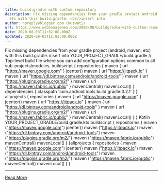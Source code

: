 ```yaml
---
title: build.gradle with custom repository
description: Fix missing dependencies from your gradle project android, maven,
  etc with this build.gradle. <br/>insert into
author: noreply@blogger.com (Kuswati)
url: https://www.webmanajemen.com/2020/08/buildgradle-with-custom-repository.html
date: 2020-08-03T11:02:00.000Z
updated: 2020-08-03T11:02:00.000Z
---
```


Fix missing dependencies from your gradle project (android, maven, etc) with this build.gradle. 
insert into YOUR_PROJECT_GRADLE/build.gradle 
// Top-level build file where you can add configuration options common to all sub-projects/modules.
buildscript {
    repositories {
        maven { url "https://maven.google.com" }
        jcenter()
        maven { url "https://jitpack.io" }
        maven { url "https://dl.bintray.com/android/android-tools" }
        maven { url "https://plugins.gradle.org/m2/" }
        maven { url "https://maven.fabric.io/public" }
        mavenCentral()
        mavenLocal()
    }
    dependencies {
        classpath 'com.android.tools.build:gradle:3.2.1'
    }
}
allprojects {
    repositories {
        maven { url "https://maven.google.com" }
        jcenter()
        maven { url "https://jitpack.io" }
        maven { url "https://dl.bintray.com/android/android-tools" }
        maven { url "https://plugins.gradle.org/m2/" }
        maven { url "https://maven.fabric.io/public" }
        mavenCentral()
        mavenLocal()
    }
}
 Kotlin
YOUR_PROJECT_GRADLE/build.gradle.kts
buildscript {
    repositories {
        maven ("https://maven.google.com")
        jcenter()
        maven ("https://jitpack.io")
        maven ("https://dl.bintray.com/android/android-tools")
        maven ("https://plugins.gradle.org/m2/")
        maven ("https://maven.fabric.io/public")
        mavenCentral()
        mavenLocal()
    }
}allprojects {
    repositories {
        maven ("https://maven.google.com")
        jcenter()
        maven ("https://jitpack.io")
        maven ("https://dl.bintray.com/android/android-tools")
        maven ("https://plugins.gradle.org/m2/")
        maven ("https://maven.fabric.io/public")
        mavenCentral()
        mavenLocal()
    }
}<hr/> <a href="https://www.webmanajemen.com/2020/08/buildgradle-with-custom-repository.html" rel="follow" class="button" id="read-more">Read More</a>